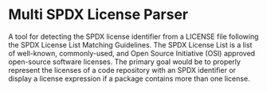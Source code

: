 # Multi SPDX License Parser
A tool for detecting the SPDX license identifier from a LICENSE file following the SPDX License List Matching Guidelines.
The SPDX License List is a list of well-known, commonly-used, and Open Source Initiative (OSI) approved open-source software
licenses. 
The primary goal would be to properly represent the licenses of a code repository with an SPDX identifier or 
display a license expression if a package contains more than one license.
